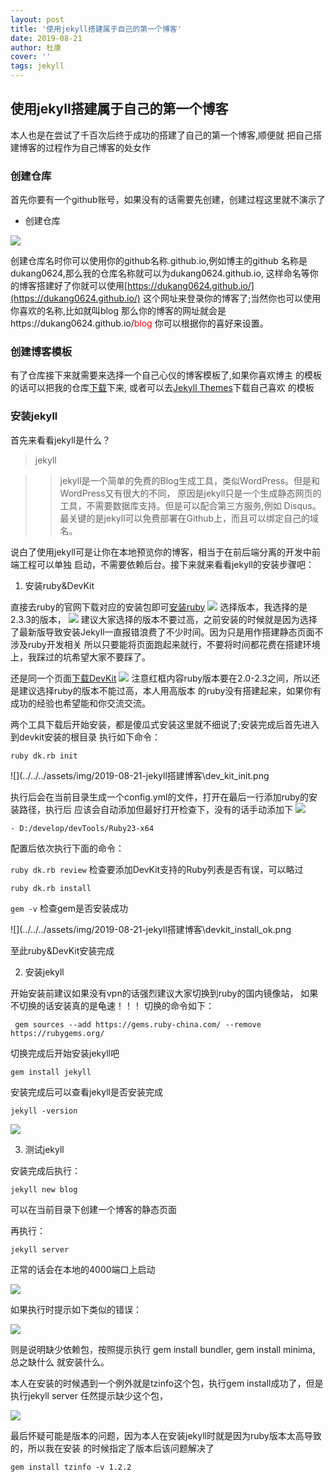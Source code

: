```yaml
---
layout: post
title: '使用jekyll搭建属于自己的第一个博客'
date: 2019-08-21
author: 杜康
cover: ''
tags: jekyll
---
```


## 使用jekyll搭建属于自己的第一个博客
本人也是在尝试了千百次后终于成功的搭建了自己的第一个博客,顺便就
把自己搭建博客的过程作为自己博客的处女作

### 创建仓库
首先你要有一个github账号，如果没有的话需要先创建，创建过程这里就不演示了
- 创建仓库

![](../../../assets/img/2019-08-21-jekyll搭建博客\create_repository.png)

创建仓库名时你可以使用你的github名称.github.io,例如博主的github
名称是dukang0624,那么我的仓库名称就可以为dukang0624.github.io,
这样命名等你的博客搭建好了你就可以使用[https://dukang0624.github.io/](https://dukang0624.github.io/)
这个网址来登录你的博客了;当然你也可以使用你喜欢的名称,比如就叫blog
那么你的博客的网址就会是https://dukang0624.github.io/<span style="color: red">blog</span>
你可以根据你的喜好来设置。

### 创建博客模板
有了仓库接下来就需要来选择一个自己心仪的博客模板了,如果你喜欢博主
的模板的话可以把我的仓库[下载](https://github.com/DuKang0624/DuKang0624.github.io)下来,
或者可以去[Jekyll Themes](http://jekyllthemes.org/)下载自己喜欢
的模板

### 安装jekyll

首先来看看jekyll是什么？

>jekyll

>>jekyll是一个简单的免费的Blog生成工具，类似WordPress。但是和WordPress又有很大的不同，
原因是jekyll只是一个生成静态网页的工具，不需要数据库支持。但是可以配合第三方服务,例如
Disqus。最关键的是jekyll可以免费部署在Github上，而且可以绑定自己的域名。

说白了使用jekyll可是让你在本地预览你的博客，相当于在前后端分离的开发中前端工程可以单独
启动，不需要依赖后台。接下来就来看看jekyll的安装步骤吧：

1. 安装ruby&DevKit

直接去ruby的官网下载对应的安装包即可[安装ruby](https://rubyinstaller.org/)
![](../../../assets/img/2019-08-21-jekyll搭建博客\ruby_install.png)
选择版本，我选择的是2.3.3的版本，
![](../../../assets/img/2019-08-21-jekyll搭建博客\ruby_version.png)
建议大家选择的版本不要过高，之前安装的时候就是因为选择
了最新版导致安装Jekyll一直报错浪费了不少时间。因为只是用作搭建静态页面不涉及ruby开发相关
所以只要能将页面跑起来就行，不要将时间都花费在搭建环境上，我踩过的坑希望大家不要踩了。

还是同一个页面[下载DevKit](https://rubyinstaller.org/downloads/)
![](../../../assets/img/2019-08-21-jekyll搭建博客\ruby_devkit_install.png)
注意红框内容ruby版本要在2.0-2.3之间，所以还是建议选择ruby的版本不能过高，本人用高版本
的ruby没有搭建起来，如果你有成功的经验也希望能和你交流交流。

两个工具下载后开始安装，都是傻瓜式安装这里就不细说了;安装完成后首先进入到devkit安装的根目录
执行如下命令：

`ruby dk.rb init`

![](../../../assets/img/2019-08-21-jekyll搭建博客\dev_kit_init.png

执行后会在当前目录生成一个config.yml的文件，打开在最后一行添加ruby的安装路径，执行后
应该会自动添加但最好打开检查下，没有的话手动添加下
![](../../../assets/img/2019-08-21-jekyll搭建博客\dev_init_config.png)

`- D:/develop/devTools/Ruby23-x64`

配置后依次执行下面的命令：

`ruby dk.rb review` 检查要添加DevKit支持的Ruby列表是否有误，可以略过

`ruby dk.rb install`

`gem -v` 检查gem是否安装成功

![](../../../assets/img/2019-08-21-jekyll搭建博客\devkit_install_ok.png

至此ruby&DevKit安装完成

2. 安装jekyll

开始安装前建议如果没有vpn的话强烈建议大家切换到ruby的国内镜像站，
如果不切换的话安装真的是龟速！！！ 切换的命令如下：

` gem sources --add https://gems.ruby-china.com/ --remove https://rubygems.org/`

切换完成后开始安装jekyll吧

`gem install jekyll`

安装完成后可以查看jekyll是否安装完成

`jekyll -version`

![](../../../assets/img/2019-08-21-jekyll搭建博客\jekyll_install_ok.png)

3. 测试jekyll

安装完成后执行：

`jekyll new blog`

可以在当前目录下创建一个博客的静态页面

再执行：

`jekyll server`

正常的话会在本地的4000端口上启动

![](../../../assets/img/2019-08-21-jekyll搭建博客\jekyll_server_test.png)

如果执行时提示如下类似的错误：

![](../../../assets/img/2019-08-21-jekyll搭建博客\jekyll_server_error.png)

则是说明缺少依赖包，按照提示执行 gem install bundler, gem install minima, 总之缺什么
就安装什么。

本人在安装的时候遇到一个例外就是tzinfo这个包，执行gem install成功了，但是执行jekyll server
任然提示缺少这个包，

![](../../../assets/img/2019-08-21-jekyll搭建博客/tzinfo_error.png)

最后怀疑可能是版本的问题，因为本人在安装jekyll时就是因为ruby版本太高导致的，所以我在安装
的时候指定了版本后该问题解决了

`gem install tzinfo -v 1.2.2`
